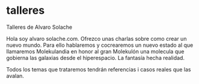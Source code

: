 # talleres
Talleres de Alvaro Solache

Hola soy alvaro solache.com. 
Ofrezco unas charlas sobre como crear un nuevo mundo.
Para ello hablaremos y cocrearemos un nuevo estado al que llamaremos Molekulandia en honor al gran Molekulón una molecula que gobierna las galaxias desde el hiperespacio. La fantasía hecha realidad.

Todos los temas que trataremos tendrán referencias i casos reales que las avalan.


